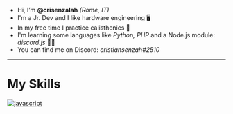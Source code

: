 -  Hi, I’m **@crisenzalah** *(Rome, IT)*
-  I'm a Jr. Dev and I like hardware engineering 🖥️
-  In my free time I practice calisthenics 🍃
-  I'm learning some languages like *Python, PHP* and a Node.js module: *discord.js* 👨‍💻
-  You can find me on Discord: *cristiansenzah#2510*
________________________________________________________________________________________________________________________________________________________________

# My Skills 
[![javascript](https://w7.pngwing.com/pngs/640/199/png-transparent-javascript-logo-html-javascript-logo-angle-text-rectangle-thumbnail.png)](https://javascript.com/)





 








                        
